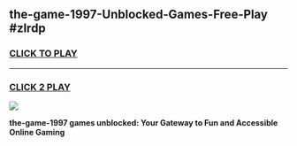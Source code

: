 
## the-game-1997-Unblocked-Games-Free-Play #zlrdp
<h3>
<a href="https://us.freeplayer.one?title=the-game-1997&ref=9M">CLICK TO PLAY</a></h3>
<hr>

<h3>
<a href="https://us.freeplayer.one?title=the-game-1997&ref=9M">CLICK 2 PLAY</a>
  
</h3>

<a href="https://us.freeplayer.one?title=the-game-1997&ref=9M"><img src="https://clearcache.store/games.png"></a>


**the-game-1997 games unblocked: Your Gateway to Fun and Accessible Online Gaming**
